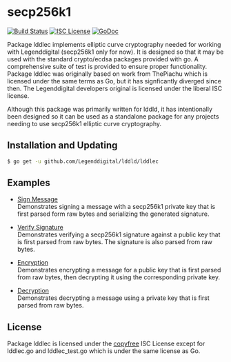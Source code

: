 secp256k1
=====

[![Build Status](http://img.shields.io/travis/Legenddigital/lddld.svg)](https://travis-ci.org/Legenddigital/lddld)
[![ISC License](http://img.shields.io/badge/license-ISC-blue.svg)](http://copyfree.org)
[![GoDoc](https://img.shields.io/badge/godoc-reference-blue.svg)](http://godoc.org/github.com/Legenddigital/lddld/lddlec/secp256k1)

Package lddlec implements elliptic curve cryptography needed for working with
Legenddigital (secp256k1 only for now). It is designed so that it may be used with the
standard crypto/ecdsa packages provided with go.  A comprehensive suite of test
is provided to ensure proper functionality.  Package lddlec was originally based
on work from ThePiachu which is licensed under the same terms as Go, but it has
signficantly diverged since then.  The Legenddigital developers original is licensed
under the liberal ISC license.

Although this package was primarily written for lddld, it has intentionally been
designed so it can be used as a standalone package for any projects needing to
use secp256k1 elliptic curve cryptography.

## Installation and Updating

```bash
$ go get -u github.com/Legenddigital/lddld/lddlec
```

## Examples

* [Sign Message](http://godoc.org/github.com/Legenddigital/lddld/lddlec#example-package--SignMessage)  
  Demonstrates signing a message with a secp256k1 private key that is first
  parsed form raw bytes and serializing the generated signature.

* [Verify Signature](http://godoc.org/github.com/Legenddigital/lddld/lddlec#example-package--VerifySignature)  
  Demonstrates verifying a secp256k1 signature against a public key that is
  first parsed from raw bytes.  The signature is also parsed from raw bytes.

* [Encryption](http://godoc.org/github.com/Legenddigital/lddld/lddlec#example-package--EncryptMessage)  
  Demonstrates encrypting a message for a public key that is first parsed from
  raw bytes, then decrypting it using the corresponding private key.

* [Decryption](http://godoc.org/github.com/Legenddigital/lddldy/lddlec#example-package--DecryptMessage)  
  Demonstrates decrypting a message using a private key that is first parsed
  from raw bytes.

## License

Package lddlec is licensed under the [copyfree](http://copyfree.org) ISC License
except for lddlec.go and lddlec_test.go which is under the same license as Go.

